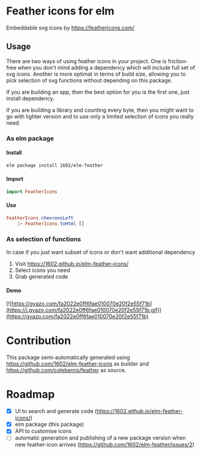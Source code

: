 # Feather icons for elm

Embeddable svg icons by https://feathericons.com/

## Usage

There are two ways of using feather icons in your project. One is friction-free when you don't mind adding a dependency which will include full set of svg icons. Another is more optimat in terms of build size, allowing you to pick selection of svg functions without depending on this package.

If you are building an app, then the best option for you is the first one, just install dependency.

If you are building a library and counting every byte, then you might want to go with lighter version and to use only a limited selection of icons you really need.

### As elm package

#### Install

```sh
elm package install 1602/elm-feather
```

#### Import

```elm
import FeatherIcons
```

#### Use

```elm
FeatherIcons.chevronsLeft
    |> FeatherIcons.toHtml []
```

### As selection of functions

In case if you just want subset of icons or don't want additional dependency

1. Visit https://1602.github.io/elm-feather-icons/
2. Select icons you need
3. Grab generated code

#### Demo

[![https://gyazo.com/fa2022e0ff6fae010070e20f2e55f71b](https://i.gyazo.com/fa2022e0ff6fae010070e20f2e55f71b.gif)](https://gyazo.com/fa2022e0ff6fae010070e20f2e55f71b)

# Contribution

This package semi-automatically generated using https://github.com/1602/elm-feather-icons as builder and https://github.com/colebemis/feather as source.

# Roadmap

- [x] UI to search and generate code (https://1602.github.io/elm-feather-icons/)
- [x] elm package (this package)
- [x] API to customise icons
- [ ] automatic generation and publishing of a new package version when new feather-icon arrives (https://github.com/1602/elm-feather/issues/2)
